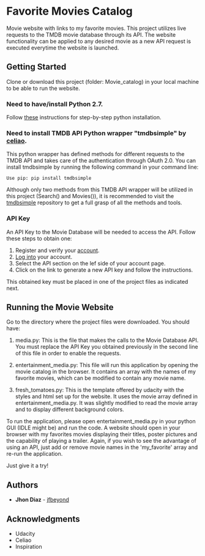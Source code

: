 # Favorite Movies Catalog

Movie website with links to my favorite movies. This project utilizes live requests to the TMDB movie database through its API.
The website functionality can be applied to any desired movie as a new API request is executed everytime the website is launched.

## Getting Started

Clone or download this project (folder: Movie_catalog) in your local machine to be able to run the website.

### Need to have/install Python 2.7.

Follow [these](https://datascience.com.co/how-to-install-python-2-7-and-3-6-in-windows-10-add-python-path-281e7eae62a) instructions for step-by-step python installation.

### Need to install TMDB API Python wrapper "tmdbsimple" by [celiao](https://github.com/celiao).

This python wrapper has defined methods for different requests to the TMDB API and takes care of the authentication through OAuth 2.0. You can install tmdbsimple by running the following command in your command line:

```
Use pip: pip install tmdbsimple 
```
Although only two methods from this TMDB API wrapper will be utilized in this project (Search() and Movies()), it is recommended to visit
the [tmdbsimple](https://github.com/celiao/tmdbsimple) repository to get a full grasp of all the methods and tools.

###  API Key

An API Key to the Movie Database will be needed to access the API. Follow these steps to obtain one:

1. Register and verify your [account](https://www.themoviedb.org/account/signup).
2. [Log into](https://www.themoviedb.org/login) your account.
3. Select the API section on the lef side of your account page.
4. Click on the link to generate a new API key and follow the instructions.

This obtained key must be placed in one of the project files as indicated next.


## Running the Movie Website

Go to the directory where the project files were downloaded. You should have:

1. media.py: This is the file that makes the calls to the Movie Database API. You must replace the API Key
you obtained previously in the second line of this file in order to enable the requests.

2. entertainment_media.py: This file will run this application by opening the movie catalog in the browser.
It contains an array with the names of my favorite movies, which can be modified to contain any movie name.

3. fresh_tomatoes.py: This is the template offered by udacity with the styles and html set up for the website.
It uses the movie array defined in entertainment_media.py. It was slightly modified to read the movie array and 
to display different background colors.

To run the application, please open entertainment_media.py in your python GUI (IDLE might be) and run the code.
A website should open in your browser with my favorites movies displaying their titles, poster pictures and the
capability of playing a trailer. Again, if you wish to see the advantage of using an API, just add or remove movie
names in the 'my_favorite' array and re-run the application.

Just give it a try!

## Authors

* **Jhon Diaz** - [jfbeyond](https://github.com/jfbeyond)

## Acknowledgments

* Udacity
* Celiao
* Inspiration

